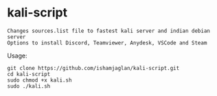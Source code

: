 # kali-script
	Changes sources.list file to fastest kali server and indian debian server
	Options to install Discord, Teamviewer, Anydesk, VSCode and Steam

Usage:
	
	git clone https://github.com/ishamjaglan/kali-script.git
	cd kali-script
	sudo chmod +x kali.sh
	sudo ./kali.sh
